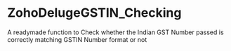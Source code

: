 # ZohoDelugeGSTIN_Checking
 A readymade function to Check whether the Indian GST Number passed is correctly matching GSTIN Number format or not
